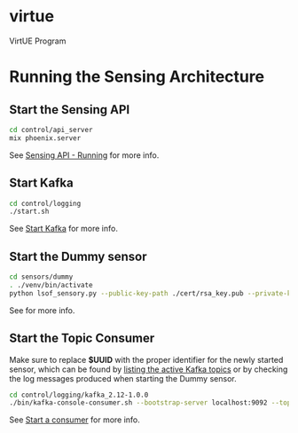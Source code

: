 # virtue
VirtUE Program


# Running the Sensing Architecture


## Start the Sensing API

```bash
cd control/api_server
mix phoenix.server
```

See [Sensing API - Running](control/api_server/README.md) for more info.

## Start Kafka

```bash
cd control/logging
./start.sh
```

See [Start Kafka](control/logging/README.md#start-kafka-docker) for more info.

## Start the Dummy sensor

```bash
cd sensors/dummy
. ./venv/bin/activate
python lsof_sensory.py --public-key-path ./cert/rsa_key.pub --private-key-path ./cert/rsa_key
```

See []() for more info.

## Start the Topic Consumer

Make sure to replace **$UUID** with the proper identifier for the newly started sensor, which can
be found by [listing the active Kafka topics](control/logging/README.md#list-topics) or by checking
the log messages produced when starting the Dummy sensor.

```bash
cd control/logging/kafka_2.12-1.0.0
./bin/kafka-console-consumer.sh --bootstrap-server localhost:9092 --topic $UUID --from-beginning
```

See [Start a consumer](contro/logging/README.md) for more info.